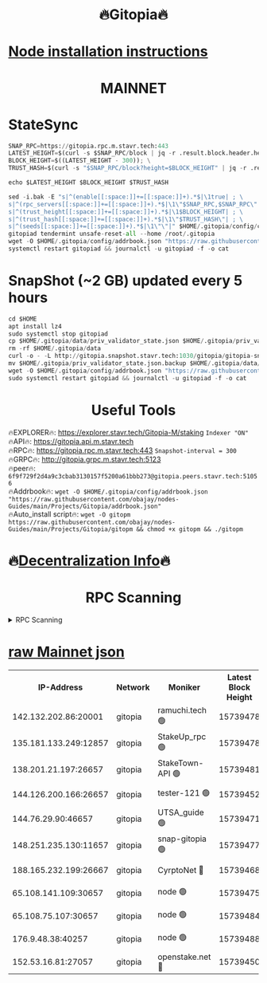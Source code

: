 <h1 align="center"> 🔥Gitopia🔥</h1>

[Node installation instructions](https://github.com/obajay/nodes-Guides/tree/main/Projects/Gitopia)
=

<h1 align="center"> MAINNET</h1>

# StateSync
```python
SNAP_RPC=https://gitopia.rpc.m.stavr.tech:443
LATEST_HEIGHT=$(curl -s $SNAP_RPC/block | jq -r .result.block.header.height); \
BLOCK_HEIGHT=$((LATEST_HEIGHT - 300)); \
TRUST_HASH=$(curl -s "$SNAP_RPC/block?height=$BLOCK_HEIGHT" | jq -r .result.block_id.hash)

echo $LATEST_HEIGHT $BLOCK_HEIGHT $TRUST_HASH

sed -i.bak -E "s|^(enable[[:space:]]+=[[:space:]]+).*$|\1true| ; \
s|^(rpc_servers[[:space:]]+=[[:space:]]+).*$|\1\"$SNAP_RPC,$SNAP_RPC\"| ; \
s|^(trust_height[[:space:]]+=[[:space:]]+).*$|\1$BLOCK_HEIGHT| ; \
s|^(trust_hash[[:space:]]+=[[:space:]]+).*$|\1\"$TRUST_HASH\"| ; \
s|^(seeds[[:space:]]+=[[:space:]]+).*$|\1\"\"|" $HOME/.gitopia/config/config.toml
gitopiad tendermint unsafe-reset-all --home /root/.gitopia
wget -O $HOME/.gitopia/config/addrbook.json "https://raw.githubusercontent.com/obajay/nodes-Guides/main/Projects/Gitopia/addrbook.json"
systemctl restart gitopiad && journalctl -u gitopiad -f -o cat
```
# SnapShot (~2 GB) updated every 5 hours
```python
cd $HOME
apt install lz4
sudo systemctl stop gitopiad
cp $HOME/.gitopia/data/priv_validator_state.json $HOME/.gitopia/priv_validator_state.json.backup
rm -rf $HOME/.gitopia/data
curl -o - -L http://gitopia.snapshot.stavr.tech:1030/gitopia/gitopia-snap.tar.lz4 | lz4 -c -d - | tar -x -C $HOME/.gitopia --strip-components 2
mv $HOME/.gitopia/priv_validator_state.json.backup $HOME/.gitopia/data/priv_validator_state.json
wget -O $HOME/.gitopia/config/addrbook.json "https://raw.githubusercontent.com/obajay/nodes-Guides/main/Projects/Gitopia/addrbook.json"
sudo systemctl restart gitopiad && journalctl -u gitopiad -f -o cat
```
 <h1 align="center"> Useful Tools</h1>

🔥EXPLORER🔥:      https://explorer.stavr.tech/Gitopia-M/staking  `Indexer "ON"` \
🔥API🔥: 			 		 https://gitopia.api.m.stavr.tech \
🔥RPC🔥:           https://gitopia.rpc.m.stavr.tech:443              `Snapshot-interval = 300` \
🔥GRPC🔥:          http://gitopia.grpc.m.stavr.tech:5123 \
🔥peer🔥:					 `6f9f729f2d4a9c3cbab3130157f5200a61bbb273@gitopia.peers.stavr.tech:51056` \
🔥Addrbook🔥:    ```wget -O $HOME/.gitopia/config/addrbook.json "https://raw.githubusercontent.com/obajay/nodes-Guides/main/Projects/Gitopia/addrbook.json"``` \
🔥Auto_install script🔥: ```wget -O gitopm https://raw.githubusercontent.com/obajay/nodes-Guides/main/Projects/Gitopia/gitopm && chmod +x gitopm && ./gitopm```

🔥[Decentralization Info](https://github.com/obajay/StateSync-snapshots/tree/main/Projects/Gitopia/Decentralization)🔥
=

<h1 align="center"> RPC Scanning</h1>

<details>
<summary>RPC Scanning</summary>

<h2 align="center"> We scan nodes in real time every 4 hours. And we provide the final result of RPC endpoints.
We cannot influence the operation of these nodes in any way. </h2>


```python
If Voting Power is higher than 0 --> then the Node is a validator of the network and may be subject to attack and be a potential threat to the chain.
```
```python
We marked such validators with a red symbol
```

</details>

[raw Mainnet json](https://rpc-check.gitopm.stavr.tech/gitopm/rpc-gitopm-result.json)
=

<table><tr><th>IP-Address</th><th>Network</th><th>Moniker</th><th>Latest Block Height</th><th>Earliest Block Height</th><th>Catching Up</th><th>Tx Index</th><th>Voting Power</th><th>Scan Time</th></tr><tr><td>142.132.202.86:20001</td><td>gitopia</td><td>ramuchi.tech 🟢</td><td>15739478</td><td>6548337</td><td>False</td><td>on</td><td>0</td><td>2024-03-22T13:05:27.629104461UTC</td></tr><tr><td>135.181.133.249:12857</td><td>gitopia</td><td>StakeUp_rpc 🟢</td><td>15739478</td><td>8010001</td><td>False</td><td>on</td><td>0</td><td>2024-03-22T13:05:27.954720865UTC</td></tr><tr><td>138.201.21.197:26657</td><td>gitopia</td><td>StakeTown-API 🟢</td><td>15739481</td><td>12733501</td><td>False</td><td>on</td><td>0</td><td>2024-03-22T13:05:32.376503068UTC</td></tr><tr><td>144.126.200.166:26657</td><td>gitopia</td><td>tester-121 🟢</td><td>15739452</td><td>12832814</td><td>False</td><td>off</td><td>0</td><td>2024-03-22T13:04:47.102646747UTC</td></tr><tr><td>144.76.29.90:46657</td><td>gitopia</td><td>UTSA_guide 🟢</td><td>15739471</td><td>13035301</td><td>False</td><td>on</td><td>0</td><td>2024-03-22T13:05:16.612560264UTC</td></tr><tr><td>148.251.235.130:11657</td><td>gitopia</td><td>snap-gitopia 🟢</td><td>15739477</td><td>14941501</td><td>False</td><td>on</td><td>0</td><td>2024-03-22T13:05:25.349675368UTC</td></tr><tr><td>188.165.232.199:26667</td><td>gitopia</td><td>CyrptoNet 🔴</td><td>15739468</td><td>15044042</td><td>False</td><td>off</td><td>18673</td><td>2024-03-22T13:05:12.316817703UTC</td></tr><tr><td>65.108.141.109:30657</td><td>gitopia</td><td>node 🟢</td><td>15739475</td><td>15095965</td><td>False</td><td>on</td><td>0</td><td>2024-03-22T13:05:23.086592533UTC</td></tr><tr><td>65.108.75.107:30657</td><td>gitopia</td><td>node 🟢</td><td>15739484</td><td>15146660</td><td>False</td><td>on</td><td>0</td><td>2024-03-22T13:05:36.766066304UTC</td></tr><tr><td>176.9.48.38:40257</td><td>gitopia</td><td>node 🟢</td><td>15739488</td><td>15437001</td><td>False</td><td>on</td><td>0</td><td>2024-03-22T13:05:43.130598559UTC</td></tr><tr><td>152.53.16.81:27057</td><td>gitopia</td><td>openstake.net 🔴</td><td>15739450</td><td>15603701</td><td>False</td><td>off</td><td>61233</td><td>2024-03-22T13:04:44.753529983UTC</td></tr></table>
